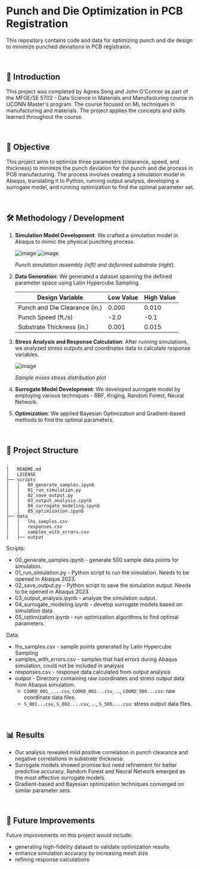 

# Punch and Die Optimization in PCB Registration
This repository contains code and data for optimizing punch and die design to minimize punched deviations in PCB registraion.

<br />

## 🌱 Introduction
This project was completed by Agnes Song and John O'Connor as part of the MFGE/SE 5702 - Data Science in Materials and Manufacturing course in UCONN Master's program. The course focused on ML techniques in manufacturing and materials. The project applies the concepts and skills learned throughout the course.

<br />

## 📍 Objective
This project aims to optimize three parameters (clearance, speed, and thickness) to minimize the punch deviation for the punch and die process in PCB manufacturing. The process involves creating a simulation model in Abaqus, translating it to Python, running output analysis, developing a surrogate model, and running optimization to find the optimal parameter set.

<br />

## 🛠️ Methodology / Development
1. **Simulation Model Development**: We crafted a simulation model in Abaqus to mimic the physical punching process.

    ![image](https://github.com/mfsungeun/punch-die-optimization-pcb-registration/assets/99304990/2811a698-e293-4d51-bc1a-83df2300877e) 
    ![image](https://github.com/mfsungeun/punch-die-optimization-pcb-registration/assets/99304990/943798e5-8b40-44e0-bb70-4325aa3b9e84)

    _Punch simulation assembly (left) and deformed substrate (right)._

2. **Data Generation**: We generated a dataset spanning the defined parameter space using Latin Hypercube Sampling.

    | Design Variable              | Low Value | High Value |
    |------------------------------|-----------|------------|
    | Punch and Die Clearance (in.)| 0.000     | 0.010      |
    | Punch Speed (ft./s)          | -2.0      | -0.1       |
    | Substrate Thickness (in.)    | 0.001     | 0.015      |

3. **Stress Analysis and Response Calculation**: After running simulations, we analyzed stress outputs and coordinates data to calculate response variables.

    ![image](https://github.com/mfsungeun/punch-die-optimization-pcb-registration/assets/99304990/c9db891c-3925-4799-a465-7767af87dd49)

    _Sample mises stress distribution plot_

4. **Surrogate Model Development**: We developed surrogate model by employing various techniques - RBF, Kriging, Random Forest, Neural Network.

5. **Optimization**: We applied Bayesian Optimization and Gradient-based methods to find the optimal parameters.

<br />

## 📁 Project Structure
```
.
│   README.md
│   LICENSE
├── scripts
│   │   00_generate_samples.ipynb
│   │   01_run_simulation.py
│   │   02_save_output.py
│   │   03_output_analysis.ipynb
│   │   04_surrogate_modeling.ipynb
│   │   05_optimization.ipynb
├── data
│   │   lhs_samples.csv
│   │   responses.csv
│   │   samples_with_errors.csv
|   ├── output
```


Scripts:
- 00_generate_samples.ipynb - generate 500 sample data points for simulation.
- 01_run_simulation.py - Python script to run the simulation. Needs to be opened in Abaqus 2023.
- 02_save_output.py - Python script to save the simulation output. Needs to be opened in Abaqus 2023.
- 03_output_analysis.ipynb - analyze the simulation output.
- 04_surrogate_modeling.ipynb - develop surrogate models based on simulation data.
- 05_optimization.ipynb - run optimization algorithms to find optimal parameters.

Data:
- lhs_samples.csv - sample points generated by Latin Hypercube Sampling
- samples_with_errors.csv - samples that had errors during Abaqus simulation, could not be included in analysis
- responses.csv - response data calculated from output analysis
- output - Directory containing raw coordinates and stress output data from Abaqus simulation.
  - `COORD_001_....csv`, `COORD_002...csv`, ..., `COORD_500...csv`: raw coordinate data files.
  - `S_001...csv`, `S_002....csv`, ..., `S_500....csv`: stress output data files.

<br />

## 📊 Results
- Our analysis revealed mild positive correlation in punch clearance and negative correlations in substrate thickness.
- Surrogate models showed promise but need refinement for better predictive accuracy. Random Forest and Neural Network emerged as the most effective surrogate models.
- Gradient-based and Bayesian optimization techniques converged on similar parameter sets.

<br />

## 💭 Future Improvements
Future improvements on this project would include:
- generating high-fidelity dataset to validate optimization results
- enhance simulation accuracy by increasing mesh size
- refining response calculations

